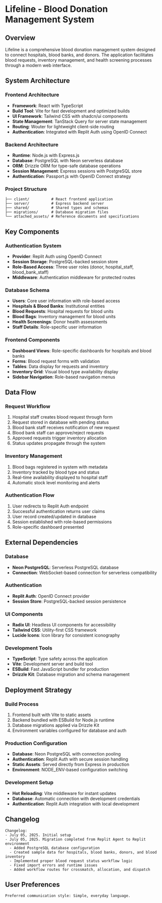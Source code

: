 # Lifeline - Blood Donation Management System

## Overview

Lifeline is a comprehensive blood donation management system designed to connect hospitals, blood banks, and donors. The application facilitates blood requests, inventory management, and health screening processes through a modern web interface.

## System Architecture

### Frontend Architecture
- **Framework**: React with TypeScript
- **Build Tool**: Vite for fast development and optimized builds
- **UI Framework**: Tailwind CSS with shadcn/ui components
- **State Management**: TanStack Query for server state management
- **Routing**: Wouter for lightweight client-side routing
- **Authentication**: Integrated with Replit Auth using OpenID Connect

### Backend Architecture
- **Runtime**: Node.js with Express.js
- **Database**: PostgreSQL with Neon serverless database
- **ORM**: Drizzle ORM for type-safe database operations
- **Session Management**: Express sessions with PostgreSQL store
- **Authentication**: Passport.js with OpenID Connect strategy

### Project Structure
```
├── client/          # React frontend application
├── server/          # Express backend server
├── shared/          # Shared types and schemas
├── migrations/      # Database migration files
└── attached_assets/ # Reference documents and specifications
```

## Key Components

### Authentication System
- **Provider**: Replit Auth using OpenID Connect
- **Session Storage**: PostgreSQL-backed session store
- **Role-Based Access**: Three user roles (donor, hospital_staff, blood_bank_staff)
- **Middleware**: Authentication middleware for protected routes

### Database Schema
- **Users**: Core user information with role-based access
- **Hospitals & Blood Banks**: Institutional entities
- **Blood Requests**: Hospital requests for blood units
- **Blood Bags**: Inventory management for blood units
- **Health Screenings**: Donor health assessments
- **Staff Details**: Role-specific user information

### Frontend Components
- **Dashboard Views**: Role-specific dashboards for hospitals and blood banks
- **Forms**: Blood request forms with validation
- **Tables**: Data display for requests and inventory
- **Inventory Grid**: Visual blood type availability display
- **Sidebar Navigation**: Role-based navigation menus

## Data Flow

### Request Workflow
1. Hospital staff creates blood request through form
2. Request stored in database with pending status
3. Blood bank staff receives notification of new request
4. Blood bank staff can approve/reject requests
5. Approved requests trigger inventory allocation
6. Status updates propagate through the system

### Inventory Management
1. Blood bags registered in system with metadata
2. Inventory tracked by blood type and status
3. Real-time availability displayed to hospital staff
4. Automatic stock level monitoring and alerts

### Authentication Flow
1. User redirects to Replit Auth endpoint
2. Successful authentication returns user claims
3. User record created/updated in database
4. Session established with role-based permissions
5. Role-specific dashboard presented

## External Dependencies

### Database
- **Neon PostgreSQL**: Serverless PostgreSQL database
- **Connection**: WebSocket-based connection for serverless compatibility

### Authentication
- **Replit Auth**: OpenID Connect provider
- **Session Store**: PostgreSQL-backed session persistence

### UI Components
- **Radix UI**: Headless UI components for accessibility
- **Tailwind CSS**: Utility-first CSS framework
- **Lucide Icons**: Icon library for consistent iconography

### Development Tools
- **TypeScript**: Type safety across the application
- **Vite**: Development server and build tool
- **ESBuild**: Fast JavaScript bundler for production
- **Drizzle Kit**: Database migration and schema management

## Deployment Strategy

### Build Process
1. Frontend built with Vite to static assets
2. Backend bundled with ESBuild for Node.js runtime
3. Database migrations applied via Drizzle Kit
4. Environment variables configured for database and auth

### Production Configuration
- **Database**: Neon PostgreSQL with connection pooling
- **Authentication**: Replit Auth with secure session handling
- **Static Assets**: Served directly from Express in production
- **Environment**: NODE_ENV-based configuration switching

### Development Setup
- **Hot Reloading**: Vite middleware for instant updates
- **Database**: Automatic connection with development credentials
- **Authentication**: Replit Auth integration with local development

## Changelog

```
Changelog:
- July 05, 2025. Initial setup
- July 05, 2025. Migration completed from Replit Agent to Replit environment
  - Added PostgreSQL database configuration
  - Created sample data for hospitals, blood banks, donors, and blood inventory
  - Implemented proper blood request status workflow logic
  - Fixed import errors and runtime issues
  - Added workflow routes for crossmatch, allocation, and dispatch
```

## User Preferences

```
Preferred communication style: Simple, everyday language.
```